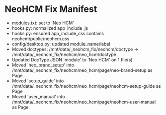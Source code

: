 # NeoHCM Fix Manifest

- modules.txt: set to 'Neo HCM'
- hooks.py: normalized app_include_js
- hooks.py: ensured app_include_css contains neohcm/public/neohcm.css
- config/desktop.py: updated module_name/label
- Moved doctypes: /mnt/data/_neohcm_fix/neohcm/doctype -> /mnt/data/_neohcm_fix/neohcm/neo_hcm/doctype
- Updated DocType JSON 'module' to 'Neo HCM' on 1 file(s)
- Moved 'neo_brand_setup' into /mnt/data/_neohcm_fix/neohcm/neo_hcm/page/neo-brand-setup as Page
- Moved 'setup_guide' into /mnt/data/_neohcm_fix/neohcm/neo_hcm/page/neohcm-setup-guide as Page
- Moved 'user_manual' into /mnt/data/_neohcm_fix/neohcm/neo_hcm/page/neohcm-user-manual as Page